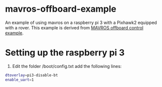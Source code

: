 # mavros-offboard-example
An example of using mavros on a raspberry pi 3 with a Pixhawk2 equipped with a rover.
This example is derived from [MAVROS offboard control example](https://dev.px4.io/en/ros/mavros_offboard.html). 

# Setting up the raspberry pi 3

1. Edit the folder /boot/config.txt add the following lines:

```bash
dtoverlay=pi3-disable-bt
enable_uart=1
```
